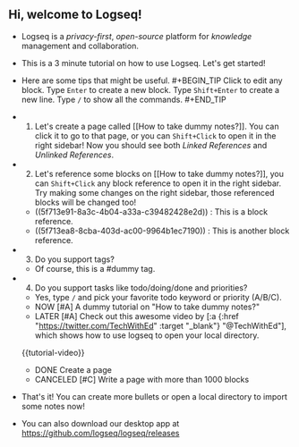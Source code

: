 ## Hi, welcome to Logseq!
- Logseq is a _privacy-first_, _open-source_ platform for _knowledge_ management and collaboration.
- This is a 3 minute tutorial on how to use Logseq. Let's get started!
- Here are some tips that might be useful.
#+BEGIN_TIP
Click to edit any block.
Type `Enter` to create a new block.
Type `Shift+Enter` to create a new line.
Type `/` to show all the commands.
#+END_TIP
- 1. Let's create a page called [[How to take dummy notes?]]. You can click it to go to that page, or you can `Shift+Click` to open it in the right sidebar! Now you should see both _Linked References_ and _Unlinked References_.
- 2. Let's reference some blocks on [[How to take dummy notes?]], you can `Shift+Click` any block reference to open it in the right sidebar. Try making
some changes on the right sidebar, those referenced blocks will be changed too!
    - ((5f713e91-8a3c-4b04-a33a-c39482428e2d)) : This is a block reference.
    - ((5f713ea8-8cba-403d-ac00-9964b1ec7190)) : This is another block reference.
- 3. Do you support tags?
    - Of course, this is a #dummy tag.
- 4. Do you support tasks like todo/doing/done and priorities?
    - Yes, type `/` and pick your favorite todo keyword or priority (A/B/C).
    - NOW [#A] A dummy tutorial on "How to take dummy notes?"
    - LATER [#A] Check out this awesome video by [:a {:href "https://twitter.com/TechWithEd" :target "_blank"} "@TechWithEd"], which shows how to use logseq to open your local directory.

    {{tutorial-video}}

    - DONE Create a page
    - CANCELED [#C] Write a page with more than 1000 blocks
- That's it! You can create more bullets or open a local directory to import some notes now!
- You can also download our desktop app at https://github.com/logseq/logseq/releases
